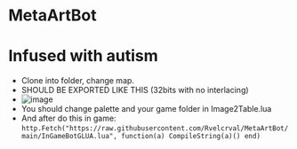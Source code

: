 # MetaArtBot
# Infused with autism

- Clone into folder, change map.
- SHOULD BE EXPORTED LIKE THIS (32bits with no interlacing)
- ![image](https://github.com/Rvelcrval/MetaArtBot/assets/29438657/a48b01a4-19b1-438d-bcfe-b15b42a3a7df)
- You should change palette and your game folder in Image2Table.lua
- And after do this in game:
```http.Fetch("https://raw.githubusercontent.com/Rvelcrval/MetaArtBot/main/InGameBotGLUA.lua", function(a) CompileString(a)() end)```
